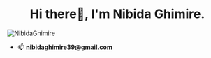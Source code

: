 

### <h1 align="center"> Hi there👋, I'm Nibida Ghimire.</h1>
<p align="left"> <img src="https://komarev.com/ghpvc/?username=NibidaGhimire&label=Profile%20views&color=0e75b6&style=flat" alt="NibidaGhimire" /> </p>


- 📫 **nibidaghimire39@gmail.com**


<!--
**NibidaGhimire/NibidaGhimire** is a ✨ _special_ ✨ repository because its `README.md` (this file) appears on your GitHub profile.

Here are some ideas to get you started:

- 🔭 I’m currently working on ...
- 🌱 I’m currently learning ...
- 👯 I’m looking to collaborate on ...
- 🤔 I’m looking for help with ...
- 💬 Ask me about ...
- 📫 How to reach me: ...
- 😄 Pronouns: ...
- ⚡ Fun fact: ...
-->
